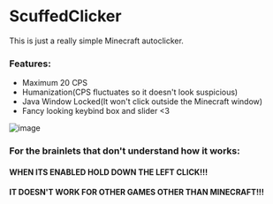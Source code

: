 # ScuffedClicker

 This is just a really simple Minecraft autoclicker.

 ### Features:
 - Maximum 20 CPS
 - Humanization(CPS fluctuates so it doesn't look suspicious)
 - Java Window Locked(It won't click outside the Minecraft window)
 - Fancy looking keybind box and slider <3

![image](https://github.com/Wadoo69/ScuffedClicker/assets/135997896/fe2d5031-1ac2-4411-9af7-e67d9ffae57d)

### For the brainlets that don't understand how it works:
#### WHEN ITS ENABLED HOLD DOWN THE LEFT CLICK!!!
#### IT DOESN'T WORK FOR OTHER GAMES OTHER THAN MINECRAFT!!!



